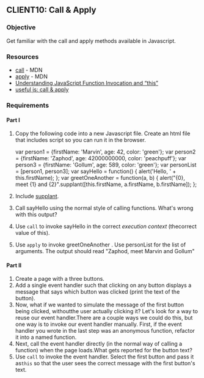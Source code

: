 ## CLIENT10: Call &amp; Apply

### Objective

Get familiar with the call and apply methods available in Javascript.

### Resources

*   [call](https://developer.mozilla.org/en-US/docs/Web/JavaScript/Reference/Global_Objects/Function/call) - MDN
*   [apply](https://developer.mozilla.org/en-US/docs/Web/JavaScript/Reference/Global_Objects/Function/apply) - MDN
*   [Understanding JavaScript Function Invocation and “this”](http://yehudakatz.com/2011/08/11/understanding-javascript-function-invocation-and-this/)
*   [useful js: call &amp; apply](http://phuu.net/2012/11/02/javascript-function-call-and-function-apply.html)

### Requirements

#### Part I

1.  Copy the following code into a new Javascript file. Create an html file that includes
script so you can run it in the browser.

    var person1 = {firstName: 'Marvin', age: 42, color: 'green'};
    var person2 = {firstName: 'Zaphod', age: 42000000000, color: 'peachpuff'};
    var person3 = {firstName: 'Gollum', age: 589, color: 'green'};
    var personList = [person1, person3];
    var sayHello = function() {
     alert('Hello, ' + this.firstName);
    };
    var greetOneAnother = function(a, b) {
     alert("{0}, meet {1} and {2}".supplant([this.firstName, a.firstName, b.firstName]);
    };

2.  Include [supplant](https://github.com/RefactorU/student-sample-code/blob/master/supplant.js).
3.  Call sayHello using the normal style of calling functions. What's wrong with this output?
4.  Use `call` to invoke sayHello in the correct _execution context_ (thecorrect value of this).
5.  Use `apply` to invoke greetOneAnother . Use personList for the list of arguments. The
output should read "Zaphod, meet Marvin and Gollum"

#### Part II

1.  Create a page with a three buttons.
2.  Add a single event handler such that clicking on any button displays a message that says which
button was clicked (print the text of the button).
3.  Now, what if we wanted to simulate the message of the first button being clicked, withoutthe user actually clicking it? Let's look for a way to reuse our event handler.There are a couple ways we could do this, but one way is to invoke our event handler manually.
First, if the event handler you wrote in the last step was an anonymous function, refactor it into
a named function.
4.  Next, call the event handler directly (in the normal way of calling a function) when the page loads.What gets reported for the button text?
5.  Use `call` to invoke the event handler. Select the first button and pass it as`this` so that the user sees the correct message with the first button's text.
